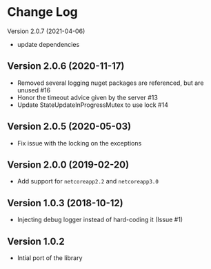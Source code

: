 Change Log
===============================================================================

Version 2.0.7 (2021-04-06)
* update dependencies

Version 2.0.6 (2020-11-17)
---------------------------
* Removed several logging nuget packages are referenced, but are unused #16
* Honor the timeout advice given by the server #13
* Update StateUpdateInProgressMutex to use lock #14

Version 2.0.5 (2020-05-03)
---------------------------
* Fix issue with the locking on the exceptions

Version 2.0.0 (2019-02-20)
---------------------------
* Add support for `netcoreapp2.2` and `netcoreapp3.0`

Version 1.0.3 (2018-10-12)
----------------------------
 * Injecting debug logger instead of hard-coding it (Issue #1)

Version 1.0.2
----------------------------
 * Intial port of the library
